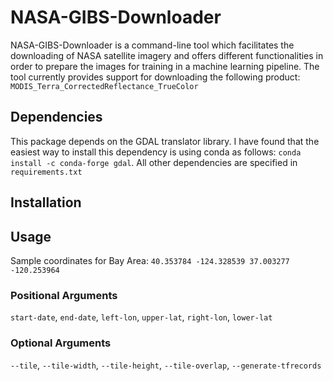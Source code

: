 # NASA-GIBS-Downloader
NASA-GIBS-Downloader is a command-line tool which facilitates the downloading of NASA satellite imagery and offers different functionalities in order to prepare the images for training in a machine learning pipeline. The tool currently provides support for downloading the following product: `MODIS_Terra_CorrectedReflectance_TrueColor`

## Dependencies 
This package depends on the GDAL translator library. I have found that the easiest way to install this dependency is using conda as follows: ``conda install -c conda-forge gdal``. All other dependencies are specified in `requirements.txt`

## Installation

## Usage
Sample coordinates for Bay Area: `40.353784 -124.328539 37.003277 -120.253964`
### Positional Arguments
`start-date`, `end-date`, `left-lon`, `upper-lat`, `right-lon`, `lower-lat`

### Optional Arguments
`--tile`, `--tile-width`, `--tile-height`, `--tile-overlap`, `--generate-tfrecords`
